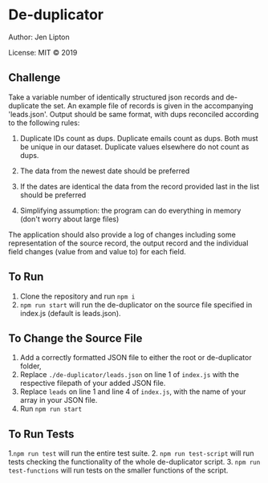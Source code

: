 # De-duplicator

Author: Jen Lipton

License: MIT © 2019

## Challenge

Take a variable number of identically structured json records and de-duplicate the set.
An example file of records is given in the accompanying 'leads.json'. Output should be same format, with dups reconciled according to the following rules:

1. Duplicate IDs count as dups. Duplicate emails count as dups. Both must be unique in our dataset. Duplicate values elsewhere do not count as dups.

2. The data from the newest date should be preferred

3. If the dates are identical the data from the record provided last in the list should be preferred

4. Simplifying assumption: the program can do everything in memory (don't worry about large files)

The application should also provide a log of changes including some representation of the source record, the output record and the individual field changes (value from and value to) for each field.

## To Run

1. Clone the repository and run ``npm i``
2. ``npm run start`` will run the de-duplicator on the source file specified in index.js (default is leads.json).

## To Change the Source File

1. Add a correctly formatted JSON file to either the root or de-duplicator folder,
2. Replace ``./de-duplicator/leads.json`` on line 1 of ``index.js`` with the respective filepath of your added JSON file.
3. Replace ``leads`` on line 1 and line 4 of ``index.js``, with the name of your array in your JSON file.
4. Run ``npm run start``

## To Run Tests

1.``npm run test`` will run the entire test suite.
2. ``npm run test-script`` will run tests checking the functionality of the whole de-duplicator script.
3. ``npm run test-functions`` will run tests on the smaller functions of the script.